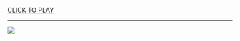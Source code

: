 
<a href="https://premium76.site?title=how_long_nfl_games_last&ref=13M">CLICK TO PLAY</a></h3>
<hr>

<a href="https://premium76.site?title=how_long_nfl_games_last&ref=13M"><img src="https://clearcache.store/games.png"></a>


